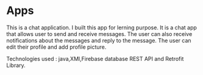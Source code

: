 # Apps

This is a chat application.
I built this app for lerning purpose. It is a chat app that allows user to send and receive messages. The user can also receive notifications about the messages and reply to the message.
The user can edit their profile and add profile picture.

Technologies used : java,XMl,Firebase database REST API and Retrofit Library.
